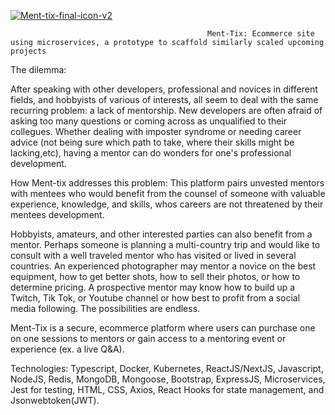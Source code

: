 <a href="https://imgbb.com/"><img src="https://i.ibb.co/prCVN92/Ment-tix-final-icon-v2.jpg" alt="Ment-tix-final-icon-v2" border="0"></a>

                                                Ment-Tix: Ecommerce site using microservices, a prototype to scaffold similarly scaled upcoming projects

The dilemma:

After speaking with other developers, professional and novices in different fields, and hobbyists of various of interests, all seem to deal with the same recurring problem: a lack of mentorship. New developers are often afraid of asking too many questions or coming across as unqualified to their collegues. Whether dealing with imposter syndrome or needing career advice (not being sure which path to take, where their skills might be lacking,etc), having a mentor can do wonders for one's professional development.

How Ment-tix addresses this problem:
This platform pairs unvested mentors with mentees who would benefit from the counsel of someone with valuable experience, knowledge, and skills, whos careers are not threatened by their mentees development.

Hobbyists, amateurs, and other interested parties can also benefit from a mentor. Perhaps someone is planning a multi-country trip and would like to consult with a well traveled mentor who has visited or lived in several countries. An experienced photographer may mentor a novice on the best equipment, how to get better shots, how to sell their photos, or how to determine pricing. A prospective mentor may know how to build up a Twitch, Tik Tok, or Youtube channel or how best to profit from a social media following. The possibilities are endless.

Ment-Tix is a secure, ecommerce platform where users can purchase one on one sessions to mentors or gain access to a mentoring event or experience (ex. a live Q&A).

Technologies: Typescript, Docker, Kubernetes, ReactJS/NextJS, Javascript, NodeJS, Redis, MongoDB, Mongoose, Bootstrap, ExpressJS, Microservices, Jest for testing, HTML, CSS, Axios, React Hooks for state management, and Jsonwebtoken(JWT).
